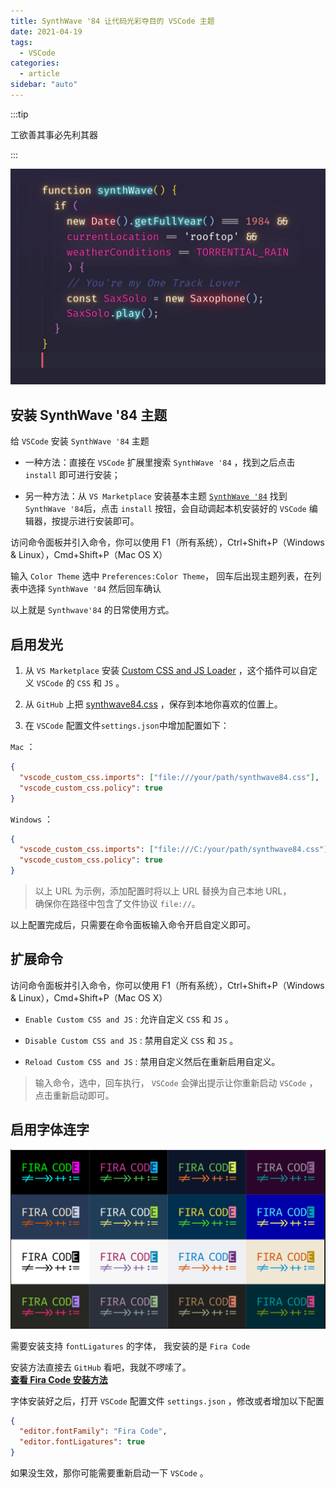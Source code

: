 ```yaml
---
title: SynthWave '84 让代码光彩夺目的 VSCode 主题
date: 2021-04-19
tags:
  - VSCode
categories:
  - article
sidebar: "auto"
---
```


:::tip

工欲善其事必先利其器

:::

<!-- more -->

<!-- <img src="https://i.loli.net/2019/04/30/5cc7c866d4faf.jpg"> -->
<!-- <img src="../../images/SynthWave84.jpg"> -->

![SynthWave84](../../images/SynthWave84.jpg)

## 安装 SynthWave '84 主题

给 `VSCode` 安装 `SynthWave '84` 主题

- 一种方法：直接在 `VSCode` 扩展里搜索 `SynthWave '84` ，找到之后点击 `install` 即可进行安装；

- 另一种方法：从 `VS Marketplace` 安装基本主题 [`SynthWave '84`](https://marketplace.visualstudio.com/items?itemName=RobbOwen.synthwave-vscode) 找到`SynthWave '84`后，点击 `install` 按钮，会自动调起本机安装好的 `VSCode` 编辑器，按提示进行安装即可。

访问命令面板并引入命令，你可以使用 F1（所有系统），Ctrl+Shift+P（Windows & Linux），Cmd+Shift+P（Mac OS X）

输入 `Color Theme` 选中 `Preferences:Color Theme`， 回车后出现主题列表，在列表中选择 `SynthWave '84` 然后回车确认

以上就是 `Synthwave'84` 的日常使用方式。

## 启用发光

1. 从 `VS Marketplace` 安装 [Custom CSS and JS Loader](https://marketplace.visualstudio.com/items?itemName=be5invis.vscode-custom-css) ，这个插件可以自定义 `VSCode` 的 `CSS` 和 `JS` 。

2. 从 `GitHub` 上把 [synthwave84.css](https://github.com/robb0wen/synthwave-vscode/blob/master/synthwave84.css) ，保存到本地你喜欢的位置上。

3. 在 `VSCode` 配置文件`settings.json`中增加配置如下：

`Mac` ：

```json
{
  "vscode_custom_css.imports": ["file:///your/path/synthwave84.css"],
  "vscode_custom_css.policy": true
}
```

`Windows` ：

```json
{
  "vscode_custom_css.imports": ["file:///C:/your/path/synthwave84.css"],
  "vscode_custom_css.policy": true
}
```

> 以上 URL 为示例，添加配置时将以上 URL 替换为自己本地 URL，  
> 确保你在路径中包含了文件协议 `file://`。

以上配置完成后，只需要在命令面板输入命令开启自定义即可。

## 扩展命令

访问命令面板并引入命令，你可以使用 F1（所有系统），Ctrl+Shift+P（Windows & Linux），Cmd+Shift+P（Mac OS X）

- `Enable Custom CSS and JS` : 允许自定义 `CSS` 和 `JS` 。

- `Disable Custom CSS and JS` : 禁用自定义 `CSS` 和 `JS` 。

- `Reload Custom CSS and JS` : 禁用自定义然后在重新启用自定义。

> 输入命令，选中，回车执行， `VSCode` 会弹出提示让你重新启动 `VSCode` ，点击重新启动即可。

## 启用字体连字

![FiraCode](../../images/FiraCode.png)

需要安装支持 `fontLigatures` 的字体， 我安装的是 `Fira Code`

安装方法直接去 `GitHub` 看吧，我就不啰嗦了。  
[**查看 Fira Code 安装方法**](https://github.com/tonsky/FiraCode/wiki/Installing)

字体安装好之后，打开 `VSCode` 配置文件 `settings.json` ，修改或者增加以下配置

```json
{
  "editor.fontFamily": "Fira Code",
  "editor.fontLigatures": true
}
```

如果没生效，那你可能需要重新启动一下 `VSCode` 。
